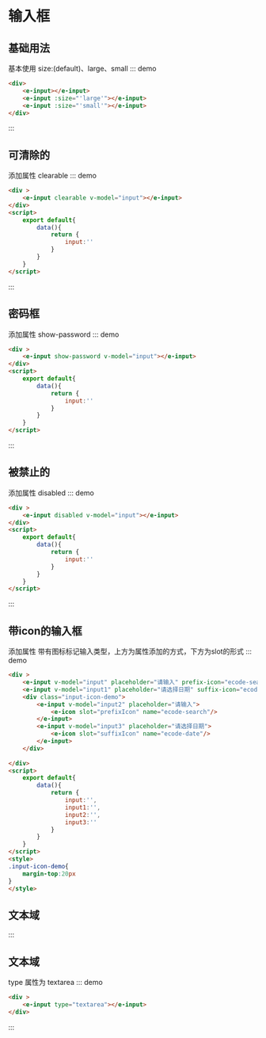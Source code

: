 # 输入框

## 基础用法
基本使用 size:(default)、large、small
::: demo 
```html
<div>
    <e-input></e-input>
    <e-input :size="'large'"></e-input>
    <e-input :size="'small'"></e-input>
</div>
```
:::

## 可清除的
添加属性 clearable
::: demo

```html
<div >
    <e-input clearable v-model="input"></e-input>
</div>
<script>
    export default{
        data(){
            return {
                input:''
            }
        }
    }
</script>
```
:::

## 密码框
添加属性 show-password
::: demo
```html
<div >
    <e-input show-password v-model="input"></e-input>
</div>
<script>
    export default{
        data(){
            return {
                input:''
            }
        }
    }
</script>
```

:::

## 被禁止的
添加属性 disabled
::: demo
```html
<div >
    <e-input disabled v-model="input"></e-input>
</div>
<script>
    export default{
        data(){
            return {
                input:''
            }
        }
    }
</script>
```

:::

## 带icon的输入框
添加属性 带有图标标记输入类型，上方为属性添加的方式，下方为slot的形式
::: demo 
```html
<div >
    <e-input v-model="input" placeholder="请输入" prefix-icon="ecode-search"></e-input>
    <e-input v-model="input1" placeholder="请选择日期" suffix-icon="ecode-date"></e-input>
    <div class="input-icon-demo">
        <e-input v-model="input2" placeholder="请输入">
            <e-icon slot="prefixIcon" name="ecode-search"/>
        </e-input>
        <e-input v-model="input3" placeholder="请选择日期">
            <e-icon slot="suffixIcon" name="ecode-date"/>
        </e-input>
    </div>
    
</div>
<script>
    export default{
        data(){
            return {
                input:'',
                input1:'',
                input2:'',
                input3:''
            }
        }
    }
</script>
<style>
.input-icon-demo{
    margin-top:20px
}
</style>
```

## 文本域


:::

## 文本域
type 属性为 textarea
::: demo 
```html
<div >
    <e-input type="textarea"></e-input>
</div>

```

:::
